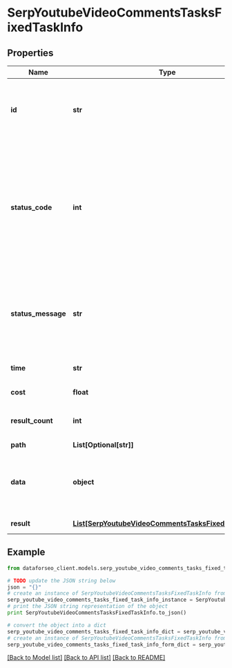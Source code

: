 # SerpYoutubeVideoCommentsTasksFixedTaskInfo


## Properties

Name | Type | Description | Notes
------------ | ------------- | ------------- | -------------
**id** | **str** | task identifier unique task identifier in our system in the UUID format | [optional] 
**status_code** | **int** | status code of the task generated by DataForSEO, can be within the following range: 10000-60000 you can find the full list of the response codes here | [optional] 
**status_message** | **str** | informational message of the task you can find the full list of general informational messages here | [optional] 
**time** | **str** | execution time, seconds | [optional] 
**cost** | **float** | total tasks cost, USD | [optional] 
**result_count** | **int** | number of elements in the result array | [optional] 
**path** | **List[Optional[str]]** | URL path | [optional] 
**data** | **object** | contains the same parameters that you specified in the POST request | [optional] 
**result** | [**List[SerpYoutubeVideoCommentsTasksFixedResultInfo]**](SerpYoutubeVideoCommentsTasksFixedResultInfo.md) | array of results | [optional] 

## Example

```python
from dataforseo_client.models.serp_youtube_video_comments_tasks_fixed_task_info import SerpYoutubeVideoCommentsTasksFixedTaskInfo

# TODO update the JSON string below
json = "{}"
# create an instance of SerpYoutubeVideoCommentsTasksFixedTaskInfo from a JSON string
serp_youtube_video_comments_tasks_fixed_task_info_instance = SerpYoutubeVideoCommentsTasksFixedTaskInfo.from_json(json)
# print the JSON string representation of the object
print SerpYoutubeVideoCommentsTasksFixedTaskInfo.to_json()

# convert the object into a dict
serp_youtube_video_comments_tasks_fixed_task_info_dict = serp_youtube_video_comments_tasks_fixed_task_info_instance.to_dict()
# create an instance of SerpYoutubeVideoCommentsTasksFixedTaskInfo from a dict
serp_youtube_video_comments_tasks_fixed_task_info_form_dict = serp_youtube_video_comments_tasks_fixed_task_info.from_dict(serp_youtube_video_comments_tasks_fixed_task_info_dict)
```
[[Back to Model list]](../README.md#documentation-for-models) [[Back to API list]](../README.md#documentation-for-api-endpoints) [[Back to README]](../README.md)


